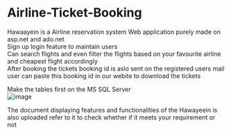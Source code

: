 # Airline-Ticket-Booking

Hawaayein is a Airline reservation system Web application purely made on asp.net and ado.net <br>
Sign up login feature to maintain users <br>
Can search flights and even filter the flights based on your favourite airline and cheapest flight accordingly <br>
After booking the tickets booking id is aslo sent on the registered users mail <br>
user can paste this booking id in our webite to download the tickets <br>

Make the tables first on the MS SQL Server
<br>
![image](https://user-images.githubusercontent.com/104815163/230417479-5b7dcfd5-be30-4fa6-ad48-15de4d764ea2.png)

The document displaying features and functionalities of the Hawayeein is also uploaded refer to it to check whether if it meets your requirement or not





